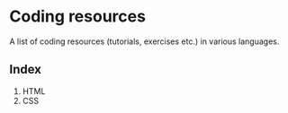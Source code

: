 # Coding resources

A list of coding resources (tutorials, exercises etc.) in various languages.

## Index

1. HTML
2. CSS
